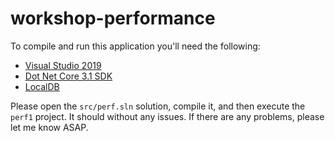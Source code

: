 # workshop-performance

To compile and run this application you'll need the following:

- [Visual Studio 2019](https://visualstudio.microsoft.com/downloads/)
- [Dot Net Core 3.1 SDK](https://dotnet.microsoft.com/download/dotnet-core/3.1)
- [LocalDB](https://docs.microsoft.com/en-us/sql/database-engine/configure-windows/sql-server-express-localdb?view=sql-server-ver15)

Please open the `src/perf.sln` solution, compile it, and then execute the `perf1` project. It should without any issues. If there are any problems, please let me know ASAP.
